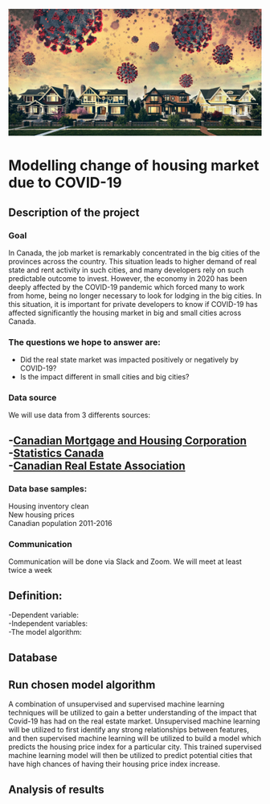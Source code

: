 ![housing market](https://github.com/lskerrett/Covid-and-Real-Estate-Canada/blob/master/Resources/housing%20market.jpg)


# Modelling change of housing market due to COVID-19

## Description of the project

### Goal
In Canada, the job market is remarkably concentrated in the big cities of the provinces across the country. This situation leads to higher demand of real state and rent activity in such cities, and many developers rely on such predictable outcome to invest. However, the economy in 2020 has been deeply affected by the COVID-19 pandemic which forced many to work from home, being no longer necessary to look for lodging in the big cities. In this situation, it is important for private developers to know if COVID-19 has affected significantly the housing market in big and small cities across Canada.

### The questions we hope to answer are: <br>

- Did the real state market was impacted positively or negatively by COVID-19?
- Is the impact different in small cities and big cities?
 
### Data source

We will use data from 3 differents sources: <br>

-[Canadian Mortgage and Housing Corporation](https://www.cmhc-schl.gc.ca/en/data-and-research) <br>
-[Statistics Canada](https://www150.statcan.gc.ca/n1/en/type/data?subject_levels=46) <br>
-[Canadian Real Estate Association](https://creastats.crea.ca/en-CA/) <br>
-
### Data base samples:
Housing inventory clean <br>
New housing prices <br>
Canadian population 2011-2016 <br>

### Communication

Communication will be done via Slack and Zoom. We will meet at least twice a week

## Definition: 
-Dependent variable: <br>
-Independent variables:<br>
-The  model algorithm:<br>

## Database 

## Run chosen model algorithm

A combination of unsupervised and supervised machine learning techniques will be utilized to gain a better understanding of the impact that Covid-19 has had on the real estate market. Unsupervised machine learning will be utilized to first identify any strong relationships between features, and then supervised machine learning will be utilized to build a model which predicts the housing price index for a particular city. This trained supervised machine learning model will then be utilized to predict potential cities that have high chances of having their housing price index increase. 

## Analysis of results

